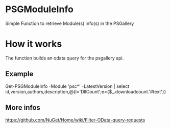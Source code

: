 # PSGModuleInfo
Simple Function to retrieve Module(s) info(s) in the PSGallery

# How it works
The function builds an odata query for the psgallery api.


## Example
Get-PSGModuleInfo -Module 'psc*' -LatestVersion | select id,version,authors,description,@{l='DllCount';e={$_.downloadcount.'#text'}}

## More infos
https://github.com/NuGet/Home/wiki/Filter-OData-query-requests
